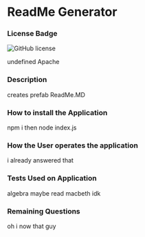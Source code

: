 # ReadMe Generator
  
### License Badge
![GitHub license](https://img.shields.io/badge/license-Apache-blue.svg)


  undefined
  Apache

### Description
  creates prefab ReadMe.MD

### How to install the Application
  npm i then node index.js

### How the User operates the application
  i already answered that

### Tests Used on Application
  algebra maybe read macbeth idk

### Remaining Questions
  oh i now that guy